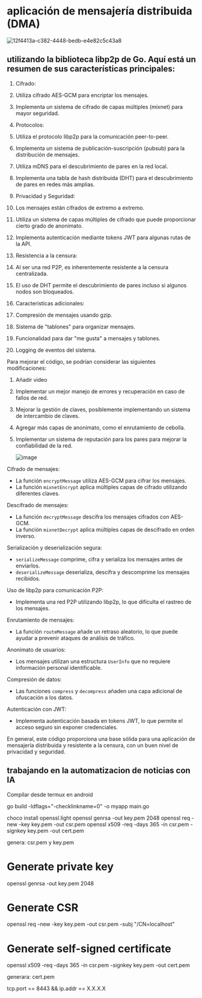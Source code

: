 # aplicación de mensajería distribuida (DMA)

![12f4413a-c382-4448-bedb-e4e82c5c43a8](https://github.com/user-attachments/assets/3c0e7822-71a7-4559-ab21-0a56c89f051c)

## utilizando la biblioteca libp2p de Go. Aquí está un resumen de sus características principales:

1. Cifrado:

1. Utiliza cifrado AES-GCM para encriptar los mensajes.
2. Implementa un sistema de cifrado de capas múltiples (mixnet) para mayor seguridad.



2. Protocolos:

1. Utiliza el protocolo libp2p para la comunicación peer-to-peer.
2. Implementa un sistema de publicación-suscripción (pubsub) para la distribución de mensajes.
3. Utiliza mDNS para el descubrimiento de pares en la red local.
4. Implementa una tabla de hash distribuida (DHT) para el descubrimiento de pares en redes más amplias.



3. Privacidad y Seguridad:

1. Los mensajes están cifrados de extremo a extremo.
2. Utiliza un sistema de capas múltiples de cifrado que puede proporcionar cierto grado de anonimato.
3. Implementa autenticación mediante tokens JWT para algunas rutas de la API.



4. Resistencia a la censura:

1. Al ser una red P2P, es inherentemente resistente a la censura centralizada.
2. El uso de DHT permite el descubrimiento de pares incluso si algunos nodos son bloqueados.



5. Características adicionales:

1. Compresión de mensajes usando gzip.
2. Sistema de "tablones" para organizar mensajes.
3. Funcionalidad para dar "me gusta" a mensajes y tablones.
4. Logging de eventos del sistema.





Para mejorar el código, se podrían considerar las siguientes modificaciones:

1. Añadir video
2. Implementar un mejor manejo de errores y recuperación en caso de fallos de red.
3. Mejorar la gestión de claves, posiblemente implementando un sistema de intercambio de claves.
4. Agregar más capas de anonimato, como el enrutamiento de cebolla.
5. Implementar un sistema de reputación para los pares para mejorar la confiabilidad de la red.

   ![image](https://github.com/user-attachments/assets/efd225bd-88ee-4e5a-b963-239e867b2bb8)

Cifrado de mensajes:

- La función `encryptMessage` utiliza AES-GCM para cifrar los mensajes.
- La función `mixnetEncrypt` aplica múltiples capas de cifrado utilizando diferentes claves.



Descifrado de mensajes:

- La función `decryptMessage` descifra los mensajes cifrados con AES-GCM.
- La función `mixnetDecrypt` aplica múltiples capas de descifrado en orden inverso.



Serialización y deserialización segura:

- `serializeMessage` comprime, cifra y serializa los mensajes antes de enviarlos.
- `deserializeMessage` deserializa, descifra y descomprime los mensajes recibidos.



Uso de libp2p para comunicación P2P:

- Implementa una red P2P utilizando libp2p, lo que dificulta el rastreo de los mensajes.



Enrutamiento de mensajes:

- La función `routeMessage` añade un retraso aleatorio, lo que puede ayudar a prevenir ataques de análisis de tráfico.



Anonimato de usuarios:

- Los mensajes utilizan una estructura `UserInfo` que no requiere información personal identificable.



Compresión de datos:

- Las funciones `compress` y `decompress` añaden una capa adicional de ofuscación a los datos.



Autenticación con JWT:

- Implementa autenticación basada en tokens JWT, lo que permite el acceso seguro sin exponer credenciales.


En general, este código proporciona una base sólida para una aplicación de mensajería distribuida y resistente a la censura, con un buen nivel de privacidad y seguridad.




## trabajando en la automatizacion de noticias con IA



Compilar desde termux en android

go build -ldflags="-checklinkname=0" -o myapp main.go


choco install openssl.light
openssl genrsa -out key.pem 2048
openssl req -new -key key.pem -out csr.pem
openssl x509 -req -days 365 -in csr.pem -signkey key.pem -out cert.pem

genera: csr.pem y  key.pem


# Generate private key
openssl genrsa -out key.pem 2048

# Generate CSR
openssl req -new -key key.pem -out csr.pem -subj "/CN=localhost"

# Generate self-signed certificate
openssl x509 -req -days 365 -in csr.pem -signkey key.pem -out cert.pem


generara:          cert.pem

tcp.port == 8443 && ip.addr == X.X.X.X

